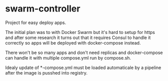 # swarm-controller
Project for easy deploy apps.

The initial plan was to with Docker Swarm but it's hard to setup for https and after some research it turns out that it requires Consul to handle it correctly so apps will be deployed with docker-compose instead.

There won't be so many apps and don't need replicas and docker-compose can handle it with multiple compose.yml run by compose.sh.

Idealy update of *-compose.yml must be loaded automaticale by a pipeline after the image is pusshed into registry.
